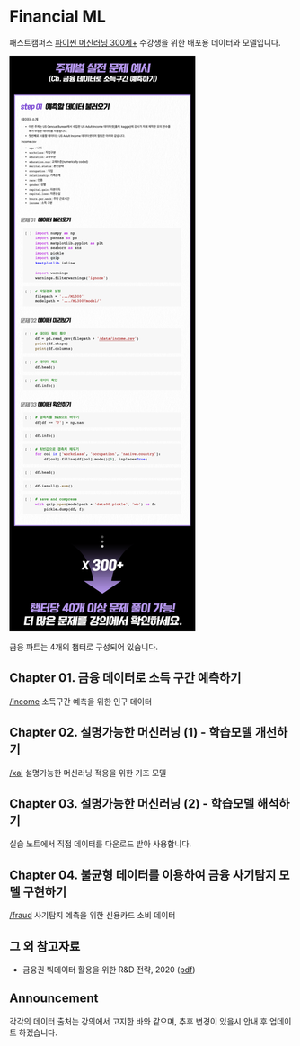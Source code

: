 # Financial ML


패스트캠퍼스 [파이썬 머신러닝 300제+](https://fastcampus.co.kr/data_online_ml300) 수강생을 위한 배포용 데이터와 모델입니다.

<p></p>


![img](./image.png)






금융 파트는 4개의 챕터로 구성되어 있습니다.

## Chapter 01. 금융 데이터로 소득 구간 예측하기

[/income](/income) 소득구간 예측을 위한 인구 데이터  



## Chapter 02. 설명가능한 머신러닝 (1) - 학습모델 개선하기

[/xai](/xai) 설명가능한 머신러닝 적용을 위한 기초 모델 



## Chapter 03. 설명가능한 머신러닝 (2) - 학습모델 해석하기

실습 노트에서 직접 데이터를 다운로드 받아 사용합니다.



## Chapter 04. 불균형 데이터를 이용하여 금융 사기탐지 모델 구현하기

[/fraud](/fraud) 사기탐지 예측을 위한 신용카드 소비 데이터 

## 그 외 참고자료

- 금융권 빅데이터 활용을 위한 R&D 전략, 2020 ([pdf](https://github.com/mchoimis/financialml/raw/main/financialbigdata.pdf))

<p></p>

## Announcement

각각의 데이터 출처는 강의에서 고지한 바와 같으며, 추후 변경이 있을시 안내 후 업데이트 하겠습니다.

